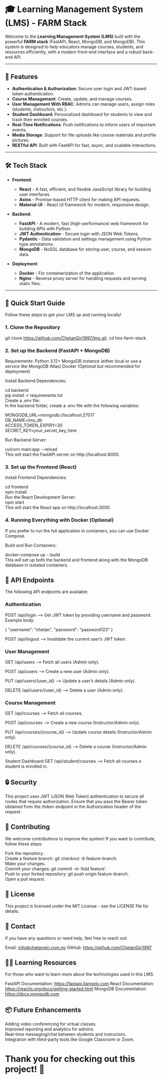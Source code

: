 # 🎓 **Learning Management System (LMS)** - FARM Stack

Welcome to the **Learning Management System (LMS)** built with the powerful **FARM stack** (FastAPI, React, MongoDB, and MongoDB). This system is designed to help educators manage courses, students, and resources efficiently, with a modern front-end interface and a robust back-end API.

---

## 🌟 **Features**

- **Authentication & Authorization**: Secure user login and JWT-based token authentication.
- **Course Management**: Create, update, and manage courses.
- **User Management With RBAC**: Admins can manage users, assign roles (students, instructors, etc.).
- **Student Dashboard**: Personalized dashboard for students to view and track their enrolled courses.
- **Real-Time Notifications**: Push notifications to inform users of important events.
- **Media Storage**: Support for file uploads like course materials and profile pictures.
- **RESTful API**: Built with FastAPI for fast, async, and scalable interactions.

---

## 🛠️ **Tech Stack**

- **Frontend**:  
  - **React** - A fast, efficient, and flexible JavaScript library for building user interfaces.
  - **Axios** - Promise-based HTTP client for making API requests.
  - **Material-UI** - React UI framework for modern, responsive design.

- **Backend**:  
  - **FastAPI** - A modern, fast (high-performance) web framework for building APIs with Python.
  - **JWT Authentication** - Secure login with JSON Web Tokens.
  - **Pydantic** - Data validation and settings management using Python type annotations.
  - **MongoDB** - NoSQL database for storing user, course, and session data.

- **Deployment**:  
  - **Docker** - For containerization of the application.
  - **Nginx** - Reverse proxy server for handling requests and serving static files.


---

## 🚀 **Quick Start Guide**

Follow these steps to get your LMS up and running locally!

### **1. Clone the Repository**


git clone https://github.com/ChetanGiri1997/lms.git. 
cd lms-farm-stack. 

### 2. Set up the Backend (FastAPI + MongoDB)
Requirements:
Python 3.12+
MongoDB instance (either local or use a service like MongoDB Atlas)
Docker (Optional but recommended for deployment)

Install Backend Dependencies:  

cd backend  
pip install -r requirements.txt  
Create a .env file:    
In the backend folder, create a .env file with the following variables:    
  
MONGODB_URL=mongodb://localhost:27017  
DB_NAME=lms_db  
ACCESS_TOKEN_EXPIRY=30  
SECRET_KEY=your_secret_key_here  
  
Run Backend Server:  
  
uvicorn main:app --reload    
This will start the FastAPI server on http://localhost:8000.  
  
### 3. Set up the Frontend (React)
Install Frontend Dependencies:  

cd frontend  
npm install  
Run the React Development Server:  
npm start  
This will start the React app on http://localhost:3000.  
  
### 4. Running Everything with Docker (Optional)  
If you prefer to run the full application in containers, you can use Docker Compose.  
  
Build and Run Containers:  
  
docker-compose up --build  
This will set up both the backend and frontend along with the MongoDB database in isolated containers.  
  
## 📱 API Endpoints
The following API endpoints are available:

### Authentication

POST /api/login -->
Get JWT token by providing username and password.
Example body:


{
  "username": "chetan",
  "password": "password123"
}

POST /api/logout -->
Invalidate the current user’s JWT token.

### User Management
GET /api/users -->
Fetch all users (Admin only).

POST /api/users -->
Create a new user (Admin only).

PUT /api/users/{user_id} -->
Update a user’s details (Admin only).

DELETE /api/users/{user_id} -->
Delete a user (Admin only).

### Course Management
GET /api/courses -->
Fetch all courses.

POST /api/courses -->
Create a new course (Instructor/Admin only).

PUT /api/courses/{course_id} -->
Update course details (Instructor/Admin only).

DELETE /api/courses/{course_id} -->
Delete a course (Instructor/Admin only).

Student Dashboard
GET /api/student/courses -->
Fetch all courses a student is enrolled in.

## 🔒 Security
This project uses JWT (JSON Web Token) authentication to secure all routes that require authorization. Ensure that you pass the Bearer token obtained from the /token endpoint in the Authorization header of the request.

## 🎉 Contributing
We welcome contributions to improve the system! If you want to contribute, follow these steps:  
  
Fork the repository.  
Create a feature branch: git checkout -b feature-branch.  
Make your changes.  
Commit your changes: git commit -m 'Add feature'.  
Push to your forked repository: git push origin feature-branch.  
Open a pull request.  

## 📄 License
This project is licensed under the MIT License - see the LICENSE file for details.

## 💬 Contact
If you have any questions or need help, feel free to reach out:

Email: info@chetangiri.com.np
GitHub: https://github.com/ChetanGiri1997

## 👨‍🏫 Learning Resources
For those who want to learn more about the technologies used in this LMS:

FastAPI Documentation: https://fastapi.tiangolo.com
React Documentation: https://reactjs.org/docs/getting-started.html
MongoDB Documentation: https://docs.mongodb.com

## 📦 Future Enhancements
Adding video conferencing for virtual classes.  
Improved reporting and analytics for admins.  
Real-time messaging/chat between students and instructors.  
Integration with third-party tools like Google Classroom or Zoom.  


# Thank you for checking out this project! 🚀
